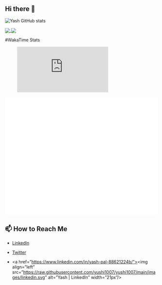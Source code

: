 ## Hi there 👋

<!--
**yashpal2104/yashpal2104** is a ✨ _special_ ✨ repository because its `README.md` (this file) appears on your GitHub profile.

Here are some ideas to get you started:

- 🔭 I’m currently working on ...
- 🌱 I’m currently learning ...
- 👯 I’m looking to collaborate on ...
- 🤔 I’m looking for help with ...
- 💬 Ask me about ...
- 📫 How to reach me: ...
- 😄 Pronouns: ...
- ⚡ Fun fact: ...
-->

![Yash GitHub stats](https://github-readme-stats.vercel.app/api?username=yashpal2104&show=reviews,discussions_started,discussions_answered,prs_merged,prs_merged_percentage&theme=radical)

<a href="https://github.com/yashpal2104/github-readme-stats">
  <img height=200 align="center" src="https://github-readme-stats.vercel.app/api?username=yashpal2104&theme=radical" />
</a>
<a href="https://github.com/yashpal2104/convoychat">
  <img height=200 align="center" src="https://github-readme-stats.vercel.app/api/top-langs?username=yashpal2104&layout=compact&langs_count=8&card_width=320&theme=radical" />
</a>

#WakaTime Stats
<figure><embed src="https://wakatime.com/share/@yashpal2104/e8c32f30-6736-4c3d-8827-c0fc5dcf7c66.svg"></embed></figure>

![Metrics](/github-metrics.svg)




## 📫 How to Reach Me
- [LinkedIn](https://www.linkedin.com/in/yash-pal-88621224b/)
- [Twitter](https://x.com/yashtwtss)

- <a href=”https://www.linkedin.com/in/yash-pal-88621224b/"><img align=”left” src=”https://raw.githubusercontent.com/yushi1007/yushi1007/main/images/linkedin.svg" alt=”Yash | LinkedIn” width=”21px”/></a>

